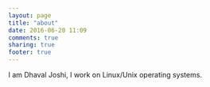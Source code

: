 ```yaml
---
layout: page
title: "about"
date: 2016-06-20 11:09
comments: true
sharing: true
footer: true
---
```


I am Dhaval Joshi, I work on Linux/Unix operating systems.
